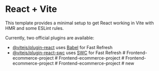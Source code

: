 # React + Vite

This template provides a minimal setup to get React working in Vite with HMR and some ESLint rules.

Currently, two official plugins are available:

- [@vitejs/plugin-react](https://github.com/vitejs/vite-plugin-react/blob/main/packages/plugin-react/README.md) uses [Babel](https://babeljs.io/) for Fast Refresh
- [@vitejs/plugin-react-swc](https://github.com/vitejs/vite-plugin-react-swc) uses [SWC](https://swc.rs/) for Fast Refresh
#   F r o n t e n d - e c o m m e r c e - p r o j e c t  
 #   F r o n t e n d - e c o m m e r c e - p r o j e c t  
 #   F r o n t e n d - e c o m m e r c e - p r o j e c t  
 #   F r o n t e n d - e c o m m e r c e - p r o j e c t  
 #   n e w  
 